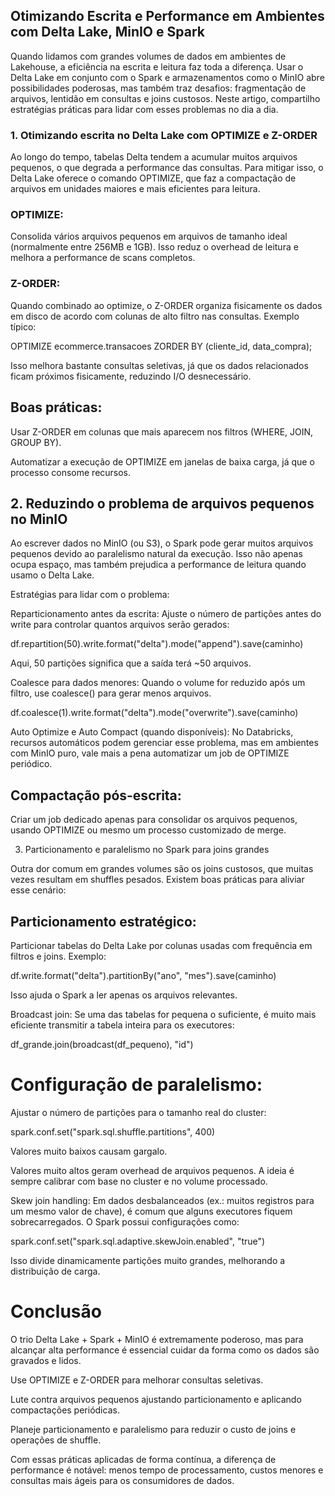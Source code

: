 ## Otimizando Escrita e Performance em Ambientes com Delta Lake, MinIO e Spark

Quando lidamos com grandes volumes de dados em ambientes de Lakehouse, a eficiência na escrita e leitura faz toda a diferença. Usar o Delta Lake em conjunto com o Spark e armazenamentos como o MinIO abre possibilidades poderosas, mas também traz desafios: fragmentação de arquivos, lentidão em consultas e joins custosos.
Neste artigo, compartilho estratégias práticas para lidar com esses problemas no dia a dia.

### 1. Otimizando escrita no Delta Lake com OPTIMIZE e Z-ORDER

Ao longo do tempo, tabelas Delta tendem a acumular muitos arquivos pequenos, o que degrada a performance das consultas. Para mitigar isso, o Delta Lake oferece o comando OPTIMIZE, que faz a compactação de arquivos em unidades maiores e mais eficientes para leitura.

### OPTIMIZE:
Consolida vários arquivos pequenos em arquivos de tamanho ideal (normalmente entre 256MB e 1GB). Isso reduz o overhead de leitura e melhora a performance de scans completos.

### Z-ORDER:
Quando combinado ao optimize, o Z-ORDER organiza fisicamente os dados em disco de acordo com colunas de alto filtro nas consultas.
Exemplo típico:

OPTIMIZE ecommerce.transacoes
ZORDER BY (cliente_id, data_compra);


Isso melhora bastante consultas seletivas, já que os dados relacionados ficam próximos fisicamente, reduzindo I/O desnecessário.

## Boas práticas:

Usar Z-ORDER em colunas que mais aparecem nos filtros (WHERE, JOIN, GROUP BY).

Automatizar a execução de OPTIMIZE em janelas de baixa carga, já que o processo consome recursos.

## 2. Reduzindo o problema de arquivos pequenos no MinIO

Ao escrever dados no MinIO (ou S3), o Spark pode gerar muitos arquivos pequenos devido ao paralelismo natural da execução. Isso não apenas ocupa espaço, mas também prejudica a performance de leitura quando usamo o Delta Lake.

Estratégias para lidar com o problema:

Reparticionamento antes da escrita:
Ajuste o número de partições antes do write para controlar quantos arquivos serão gerados:

df.repartition(50).write.format("delta").mode("append").save(caminho)


Aqui, 50 partições significa que a saída terá ~50 arquivos.

Coalesce para dados menores:
Quando o volume for reduzido após um filtro, use coalesce() para gerar menos arquivos.

df.coalesce(1).write.format("delta").mode("overwrite").save(caminho)


Auto Optimize e Auto Compact (quando disponíveis):
No Databricks, recursos automáticos podem gerenciar esse problema, mas em ambientes com MinIO puro, vale mais a pena automatizar um job de OPTIMIZE periódico.

## Compactação pós-escrita:
Criar um job dedicado apenas para consolidar os arquivos pequenos, usando OPTIMIZE ou mesmo um processo customizado de merge.

3. Particionamento e paralelismo no Spark para joins grandes

Outra dor comum em grandes volumes são os joins custosos, que muitas vezes resultam em shuffles pesados. Existem boas práticas para aliviar esse cenário:

## Particionamento estratégico:
Particionar tabelas do Delta Lake por colunas usadas com frequência em filtros e joins.
Exemplo:

df.write.format("delta").partitionBy("ano", "mes").save(caminho)


Isso ajuda o Spark a ler apenas os arquivos relevantes.

Broadcast join:
Se uma das tabelas for pequena o suficiente, é muito mais eficiente transmitir a tabela inteira para os executores:

df_grande.join(broadcast(df_pequeno), "id")


# Configuração de paralelismo:
Ajustar o número de partições para o tamanho real do cluster:

spark.conf.set("spark.sql.shuffle.partitions", 400)


Valores muito baixos causam gargalo.

Valores muito altos geram overhead de arquivos pequenos.
A ideia é sempre calibrar com base no cluster e no volume processado.

Skew join handling:
Em dados desbalanceados (ex.: muitos registros para um mesmo valor de chave), é comum que alguns executores fiquem sobrecarregados. O Spark possui configurações como:

spark.conf.set("spark.sql.adaptive.skewJoin.enabled", "true")


Isso divide dinamicamente partições muito grandes, melhorando a distribuição de carga.

# Conclusão

O trio Delta Lake + Spark + MinIO é extremamente poderoso, mas para alcançar alta performance é essencial cuidar da forma como os dados são gravados e lidos.

Use OPTIMIZE e Z-ORDER para melhorar consultas seletivas.

Lute contra arquivos pequenos ajustando particionamento e aplicando compactações periódicas.

Planeje particionamento e paralelismo para reduzir o custo de joins e operações de shuffle.

Com essas práticas aplicadas de forma contínua, a diferença de performance é notável: menos tempo de processamento, custos menores e consultas mais ágeis para os consumidores de dados.
